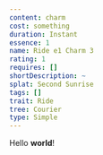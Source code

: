 ```yaml
---
content: charm
cost: something
duration: Instant
essence: 1
name: Ride e1 Charm 3
rating: 1
requires: []
shortDescription: ~
splat: Second Sunrise
tags: []
trait: Ride
tree: Courier
type: Simple
---
```


Hello **world**!
